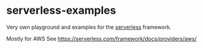 # serverless-examples


Very own playground and examples for the [serverless](https://serverless.com/) framework.


Mostly for AWS
See https://serverless.com/framework/docs/providers/aws/
